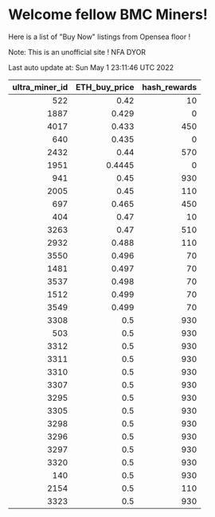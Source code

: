 # Welcome fellow BMC Miners!
Here is a list of "Buy Now" listings from Opensea floor !

Note: This is an unofficial site ! NFA DYOR


Last auto update at: Sun May  1 23:11:46 UTC 2022


|   ultra_miner_id |   ETH_buy_price |   hash_rewards |
|-----------------:|----------------:|---------------:|
|              522 |          0.42   |             10 |
|             1887 |          0.429  |              0 |
|             4017 |          0.433  |            450 |
|              640 |          0.435  |              0 |
|             2432 |          0.44   |            570 |
|             1951 |          0.4445 |              0 |
|              941 |          0.45   |            930 |
|             2005 |          0.45   |            110 |
|              697 |          0.465  |            450 |
|              404 |          0.47   |             10 |
|             3263 |          0.47   |            510 |
|             2932 |          0.488  |            110 |
|             3550 |          0.496  |             70 |
|             1481 |          0.497  |             70 |
|             3537 |          0.498  |             70 |
|             1512 |          0.499  |             70 |
|             3549 |          0.499  |             70 |
|             3308 |          0.5    |            930 |
|              503 |          0.5    |            930 |
|             3312 |          0.5    |            930 |
|             3311 |          0.5    |            930 |
|             3310 |          0.5    |            930 |
|             3307 |          0.5    |            930 |
|             3295 |          0.5    |            930 |
|             3305 |          0.5    |            930 |
|             3298 |          0.5    |            930 |
|             3296 |          0.5    |            930 |
|             3297 |          0.5    |            930 |
|             3320 |          0.5    |            930 |
|              140 |          0.5    |            930 |
|             2154 |          0.5    |            110 |
|             3323 |          0.5    |            930 |